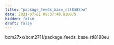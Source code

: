 ```yaml
---
title: "package_feeds_base_rtl8188eu"
date: 2021-07-01 08:37:40.810875
hidden: false
draft: false
---
```


bcm27xx/bcm2711/package_feeds_base_rtl8188eu

